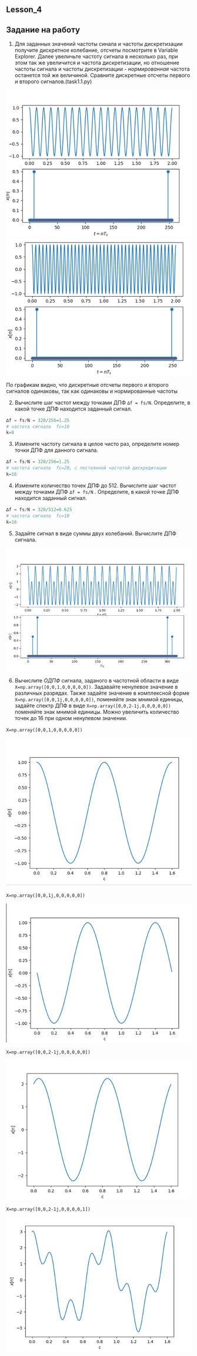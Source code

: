 ## Lesson_4

## Задание на работу

1. Для заданных значений частоты синала и частоты дискретизации получите дискретное колебание, отсчеты посмотрите в Variable Explorer. Далее
увеличьте частоту сигнала в несколько раз, при этом так же увеличится и частота дискретизации, но отношение частоты сигнала и частоты
дискретизации - *нормированная* частота останется той же величиной.
Сравните дискретные отсчеты первого и второго сигналов.(task1.1.py)


<img src="lesson4\photo\2023-10-10_23-29-06.png">

<img src="lesson4\photo\2023-10-10_23-29-24.png">

По графикам видно, что дискретные отсчеты первого и второго сигналов одинаковы, так как одинаковы и нормированные частоты

2. Вычислите шаг частот между точками ДПФ `∆f = fs/N`. 
Определите, в какой точке ДПФ находится заданный сигнал.

```py
∆f = fs/N = 320/256=1.25
# частота сигнала  fc=10
k=8
```

3. Измените частоту сигнала в целое чисто раз, определите номер точки
ДПФ для данного сигнала.

```py
∆f = fs/N = 320/256=1.25
# частота сигнала  fc=20, с постоянной частотой дискредитации
k=16
```

4. Измените количество точек ДПФ до 512. Вычислите шаг частот между
точками ДПФ `∆f = fs/N` . Определите, в какой точке ДПФ находится заданный сигнал.

```py
∆f = fs/N = 320/512=0.625
# частота сигнала  fc=10
k=16
```

5. Задайте сигнал в виде суммы двух колебаний. Вычислите ДПФ сигнала.


<img src="lesson4\photo\2023-10-10_23-56-52.png">


6. Вычислите *ОДПФ* сигнала, заданого в частотной области в виде `X=np.array([0,0,1,0,0,0,0,0])`.
Задавайте ненулевое значение в различных разрядах. 
Также задайте значение в комплексной форме `X=np.array([0,0,1j,0,0,0,0,0])`, поменяйте знак
мнимой единицы, задайте спектр ДПФ в виде `X=np.array([0,0,2-1j,0,0,0,0,0])`
поменяйте знак мнимой единицы. Можно увеличить количество точек до 16 при одном ненулевом значении.

`X=np.array([0,0,1,0,0,0,0,0])`

<img src="lesson4\photo\array001000.png">


`X=np.array([0,0,1j,0,0,0,0,0])`

<img src="lesson4\photo\arr01j.png">


`X=np.array([0,0,2-1j,0,0,0,0,0])`

<img src="lesson4\photo\arr02j.png">


`X=np.array([0,0,2-1j,0,0,0,0,1])`

<img src="lesson4\photo\newarr2j+last1.png">